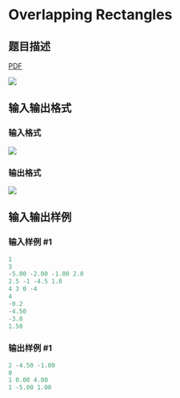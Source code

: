 # Overlapping Rectangles

## 题目描述

[problemUrl]: https://uva.onlinejudge.org/index.php?option=com_onlinejudge&Itemid=8&category=10&page=show_problem&problem=824

[PDF](https://uva.onlinejudge.org/external/8/p883.pdf)

![](https://cdn.luogu.com.cn/upload/vjudge_pic/UVA883/fc2b72d250f746a32e3193eaaa70031f36e2f023.png)

## 输入输出格式

### 输入格式

![](https://cdn.luogu.com.cn/upload/vjudge_pic/UVA883/8941c38832063e231786c8ccfa529cd52bb7e214.png)

### 输出格式

![](https://cdn.luogu.com.cn/upload/vjudge_pic/UVA883/8da1279c8fe5e0a7ee73c6d03285e366751f84e1.png)

## 输入输出样例

### 输入样例 #1

```cpp
1
3
-5.00 -2.00 -1.00 2.0
2.5 -1 -4.5 1.0
4 3 0 -4
4
-0.2
-4.50
-3.8
1.50
```


### 输出样例 #1

```cpp
2 -4.50 -1.00
0
1 0.00 4.00
1 -5.00 1.00
```


